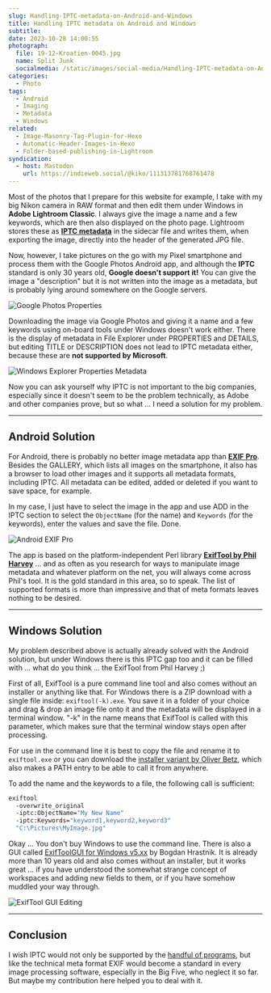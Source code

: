 ```yaml
---
slug: Handling-IPTC-metadata-on-Android-and-Windows
title: Handling IPTC metadata on Android and Windows
subtitle: 
date: 2023-10-28 14:00:55
photograph:
  file: 19-12-Kroatien-0045.jpg
  name: Split Junk
  socialmedia: /static/images/social-media/Handling-IPTC-metadata-on-Android-and-Windows.png
categories:
  - Photo
tags:
  - Android
  - Imaging
  - Metadata
  - Windows
related:
  - Image-Masonry-Tag-Plugin-for-Hexo
  - Automatic-Header-Images-in-Hexo
  - Folder-based-publishing-in-Lightroom
syndication:
  - host: Mastodon
    url: https://indieweb.social/@kiko/111313781768761478
---
```


Most of the photos that I prepare for this website for example, I take with my big Nikon camera in RAW format and then edit them under Windows in **Adobe Lightroom Classic**. I always give the image a name and a few keywords, which are then also displayed on the photo page. Lightroom stores these as [**IPTC metadata**](https://www.iptc.org/standards/photo-metadata/) in the sidecar file and writes them, when exporting the image, directly into the header of the generated JPG file.

Now, however, I take pictures on the go with my Pixel smartphone and process them with the Google Photos Android app, and although the **IPTC** standard is only 30 years old, **Google doesn't support it!** You can give the image a "description" but it is not written into the image as a metadata, but is probably lying around somewhere on the Google servers.

<!-- more -->

![Google Photos Properties](google-photos-properties.png)

Downloading the image via Google Photos and giving it a name and a few keywords using on-board tools under Windows doesn't work either. There is the display of metadata in File Explorer under PROPERTIES and DETAILS, but editing TITLE or DESCRIPTION does not lead to IPTC metadata either, because these are **not supported by Microsoft**.

![Windows Explorer Properties Metadata](windows-explorer-properties-metadata.png)

Now you can ask yourself why IPTC is not important to the big companies, especially since it doesn't seem to be the problem technically, as Adobe and other companies prove, but so what ... I need a solution for my problem.

---

## Android Solution

For Android, there is probably no better image metadata app than [**EXIF Pro**](https://play.google.com/store/apps/details?id=net.xnano.android.exifpro). Besides the GALLERY, which lists all images on the smartphone, it also has a browser to load other images and it supports all metadata formats, including IPTC. All metadata can be edited, added or deleted if you want to save space, for example.

In my case, I just have to select the image in the app and use ADD in the IPTC section to select the ``ObjectName`` (for the name) and ``Keywords`` (for the keywords), enter the values and save the file. Done.

![Android EXIF Pro](android-exif-pro.png)

The app is based on the platform-independent Perl library [**ExifTool by Phil Harvey**](https://exiftool.org/) ... and as often as you research for ways to manipulate image metadata and whatever platform on the net, you will always come across Phil's tool. It is the gold standard in this area, so to speak. The list of supported formats is more than impressive and that of meta formats leaves nothing to be desired.

---

## Windows Solution

My problem described above is actually already solved with the Android solution, but under Windows there is this IPTC gap too and it can be filled with ... what do you think ... the ExifTool from Phil Harvey ;)

First of all, ExifTool is a pure command line tool and also comes without an installer or anything like that. For Windows there is a ZIP download with a single file inside: ``exiftool(-k).exe``. You save it in a folder of your choice and drag & drop an image file onto it and the metadata will be displayed in a terminal window. "-k" in the name means that ExifTool is called with this parameter, which makes sure that the terminal window stays open after processing.

For use in the command line it is best to copy the file and rename it to ``exiftool.exe`` or you can download the [installer variant by Oliver Betz](https://oliverbetz.de/pages/Artikel/ExifTool-for-Windows), which also makes a PATH entry to be able to call it from anywhere.

To add the name and the keywords to a file, the following call is sufficient:

```cmd (lines wrapped for readability)
exiftool 
  -overwrite_original
  -iptc:ObjectName="My New Name"
  -iptc:Keywords="keyword1,keyword2,keyword3"
  "C:\Pictures\MyImage.jpg"
```

Okay ... You don't buy Windows to use the command line. There is also a GUI called [ExifToolGUI for Windows v5.xx](https://exiftool.org/gui/) by Bogdan Hrastnik. It is already more than 10 years old and also comes without an installer, but it works great ... if you have understood the somewhat strange concept of workspaces and adding new fields to them, or if you have somehow muddled your way through.

![ExifTool GUI Editing](exiftool-gui-edit.png)

---

## Conclusion

I wish IPTC would not only be supported by the [handful of programs](https://www.iptc.org/standards/photo-metadata/software-support/), but like the technical meta format EXIF would become a standard in every image processing software, especially in the Big Five, who neglect it so far. But maybe my contribution here helped you to deal with it.
